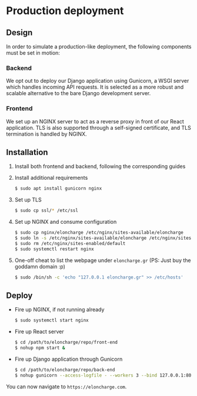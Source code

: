 # Production deployment

## Design

In order to simulate a production-like deployment, the following components must
be set in motion:

### Backend

We opt out to deploy our Django application using Gunicorn, a WSGI server which
handles incoming API requests. It is selected as a more robust and scalable
alternative to the bare Django development server.

### Frontend

We set up an NGINX server to act as a reverse proxy in front of our React
application. TLS is also supported through a self-signed certificate, and
TLS termination is handled by NGINX.

## Installation

1. Install both frontend and backend, following the corresponding guides

2. Install additional requirements

    ```bash
    $ sudo apt install gunicorn nginx
    ```

3. Set up TLS

    ```bash
    $ sudo cp ssl/* /etc/ssl
    ```

4. Set up NGINX and consume configuration

    ```bash
    $ sudo cp nginx/eloncharge /etc/nginx/sites-available/eloncharge
    $ sudo ln -s /etc/nginx/sites-available/eloncharge /etc/nginx/sites-enabled/eloncharge
    $ sudo rm /etc/nginx/sites-enabled/default
    $ sudo systemctl restart nginx
    ```

5. One-off cheat to list the webpage under `eloncharge.gr` (PS: Just buy the
goddamn domain :p)

    ```bash
    $ sudo /bin/sh -c 'echo "127.0.0.1 eloncharge.gr" >> /etc/hosts'
    ```

## Deploy

- Fire up NGINX, if not running already

    ```bash
    $ sudo systemctl start nginx
    ```

- Fire up React server

    ```bash
    $ cd /path/to/eloncharge/repo/front-end
    $ nohup npm start &
    ```

- Fire up Django application through Gunicorn

    ```bash
    $ cd /path/to/eloncharge/repo/back-end
    $ nohup gunicorn --access-logfile - --workers 3 --bind 127.0.0.1:8000 backend.wsgi &
    ```

You can now navigate to `https://eloncharge.com`.
